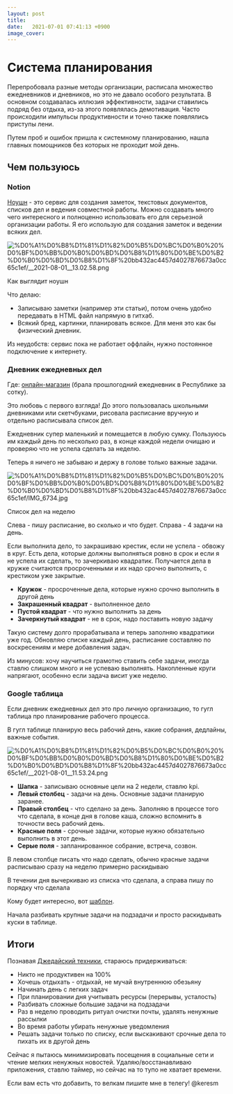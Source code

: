```yaml
---
layout: post
title:
date:   2021-07-01 07:41:13 +0900
image_cover: 
---
```

# Система планирования

Перепробовала разные методы организации, расписала множество ежедневников и дневников, но это не давало особого результата. В основном создавалась иллюзия эффективности, задачи ставились подряд без отдыха, из-за этого появлялась демотивация. Часто происходили импульсы продуктивности и точно также появлялись  приступы лени.

Путем проб и ошибок пришла к системному планированию, нашла главных помощников без которых не проходит мой день. 

## Чем пользуюсь

### Notion

[Ноушн](https://www.notion.so) - это сервис для создания заметок, текстовых документов, списков дел и ведения совместной работы. Можно создавать много чего интересного и полноценно использовать его для серьезной организации работы. Я его использую для создания заметок и ведении всяких дел. 

![%D0%A1%D0%B8%D1%81%D1%82%D0%B5%D0%BC%D0%B0%20%D0%BF%D0%BB%D0%B0%D0%BD%D0%B8%D1%80%D0%BE%D0%B2%D0%B0%D0%BD%D0%B8%D1%8F%20bb432ac4457d4027876673a0cc65c1ef/__2021-08-01__13.02.58.png](%D0%A1%D0%B8%D1%81%D1%82%D0%B5%D0%BC%D0%B0%20%D0%BF%D0%BB%D0%B0%D0%BD%D0%B8%D1%80%D0%BE%D0%B2%D0%B0%D0%BD%D0%B8%D1%8F%20bb432ac4457d4027876673a0cc65c1ef/__2021-08-01__13.02.58.png)

Как выглядит ноушн

Что делаю:

- Записываю заметки (например эти статьи), потом очень удобно передавать в HTML файл напрямую в гитхаб.
- Всякий бред, картинки, планировать всякое. Для меня это как бы физический дневник.

Из неудобств: сервис пока не работает оффлайн, нужно постоянное подключение к интернету.

### Дневник ежедневных дел

Где: [онлайн-магазин](https://www.ozon.ru/product/ezhenedelnik-moleskine-classic-goriz-2021-2022-large-13x21-sm-chernyy-173072625/?gclsrc=aw.ds&&utm_source=google&utm_medium=cpc&utm_campaign=RF_REG_Product_Shopping_normal_mp_all&gclid=Cj0KCQjw6ZOIBhDdARIsAMf8YyHEZ8cwJErJ8nTZheDRwWa1ipcG1D5TVvdBc78jW3vQaJ38q4yfYcAaAvZfEALw_wcB) (брала прошлогодний ежедневник в Республике за сотку).

Это любовь с первого взгляда! До этого пользовалась школьными дневниками или скетчбуками, рисовала расписание вручную и отдельно расписывала список дел. 

Ежедневник супер маленький и помещается в любую сумку. Пользуюсь им каждый день по несколько раз, в конце каждой недели очищаю и проверяю что не успела сделать за неделю. 

Теперь я ничего не забываю и держу в голове только важные задачи.

![%D0%A1%D0%B8%D1%81%D1%82%D0%B5%D0%BC%D0%B0%20%D0%BF%D0%BB%D0%B0%D0%BD%D0%B8%D1%80%D0%BE%D0%B2%D0%B0%D0%BD%D0%B8%D1%8F%20bb432ac4457d4027876673a0cc65c1ef/IMG_6734.jpg](%D0%A1%D0%B8%D1%81%D1%82%D0%B5%D0%BC%D0%B0%20%D0%BF%D0%BB%D0%B0%D0%BD%D0%B8%D1%80%D0%BE%D0%B2%D0%B0%D0%BD%D0%B8%D1%8F%20bb432ac4457d4027876673a0cc65c1ef/IMG_6734.jpg)

Список дел на неделю

Слева - пишу расписание, во сколько и что будет. Справа - 4 задачи на день.

Если выполнила дело, то закрашиваю крестик, если не успела - обвожу в круг. Есть дела, которые должны выполняться ровно в срок и если я не успела их сделать, то зачеркиваю квадратик. Получается дела в кружке считаются просроченными и их надо срочно выполнить, с крестиком уже закрытые.

- **Кружок** - просроченные дела, которые нужно срочно выполнить в другой день
- **Закрашенный квадрат** - выполненное дело
- **Пустой квадрат** - что нужно выполнить за день
- **Зачеркнутый квадрат** - не в срок, надо поставить новую задачу

Такую систему долго прорабатывала и теперь заполняю квадратики уже год. Обновляю списке каждый день, расписание составляю по воскресениям и мере добавления задач.

Из минусов: хочу научиться грамотно ставить себе задачи, иногда ставлю слишком много и не успеваю выполнять. Накопленные круги напрягают, особенно если задача висит уже неделю.

### Google таблица

Если дневник ежедневных дел это про личную организацию, то гугл таблица про планирование рабочего процесса.

В гугл таблице планирую весь рабочий день, какие собрания, дедлайны, важные события.

![%D0%A1%D0%B8%D1%81%D1%82%D0%B5%D0%BC%D0%B0%20%D0%BF%D0%BB%D0%B0%D0%BD%D0%B8%D1%80%D0%BE%D0%B2%D0%B0%D0%BD%D0%B8%D1%8F%20bb432ac4457d4027876673a0cc65c1ef/__2021-08-01__11.53.24.png](%D0%A1%D0%B8%D1%81%D1%82%D0%B5%D0%BC%D0%B0%20%D0%BF%D0%BB%D0%B0%D0%BD%D0%B8%D1%80%D0%BE%D0%B2%D0%B0%D0%BD%D0%B8%D1%8F%20bb432ac4457d4027876673a0cc65c1ef/__2021-08-01__11.53.24.png)

- **Шапка** - записываю основные цели на 2 недели, ставлю kpi.
- **Левый столбец** - задачи на день. Основные задачи планирую заранее.
- **Правый столбец** - что сделано за день. Заполняю в процессе того что сделала, в конце дня в голове каша, сложно вспомнить в точности весь рабочий день.
- **Красные поля** - срочные задачи, которые нужно обязательно выполнить в этот день.
- **Серые поля** - запланированное собрание, встреча, созвон.

В левом столбце писать что надо сделать, обычно красные задачи расписываю сразу на неделю примерно раскидываю 

В течении дня вычеркиваю из списка что сделала, а справа пишу по порядку что сделала

Кому будет интересно, вот [шаблон](https://docs.google.com/spreadsheets/d/1QOPiUjAIgchrZdX01tOWMVKNGngO3uhT560A-Rwe1q0/edit?usp=sharing).

Начала разбивать крупные задачи на подзадачи и просто раскидывать куски в таблице.

## Итоги

Познавая [Джедайский техники](https://www.google.ru/books/edition/Джедайские_техники/DP9iDwAAQBAJ?hl=ru&gbpv=0), стараюсь придерживаться:

- Никто не продуктивен на 100%
- Хочешь отдыхать - отдыхай, не мучай внутреннюю обезьяну
- Начинать день с легких задач
- При планировании дня учитывать ресурсы (перерывы, усталость)
- Разбивать сложные большие задачи на подзадачи
- Раз в неделю проводить ритуал очистки почты, удалять ненужные рассылки
- Во время работы убирать ненужные уведомления
- Решать задачи только по списку, если выскакивают срочные дела то пихать их в другой день

Сейчас я пытаюсь минимизировать посещения в социальные сети и чтение мелких ненужных новостей. Удаляю/восстанавливаю приложения, ставлю таймер, но сейчас на то тупо не хватает времени.

Если вам есть что добавить, то велкам пишите мне в телегу! @keresm
